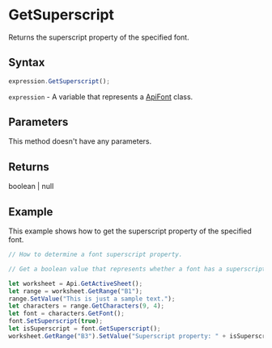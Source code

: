 # GetSuperscript

Returns the superscript property of the specified font.

## Syntax

```javascript
expression.GetSuperscript();
```

`expression` - A variable that represents a [ApiFont](../ApiFont.md) class.

## Parameters

This method doesn't have any parameters.

## Returns

boolean \| null

## Example

This example shows how to get the superscript property of the specified font.

```javascript editor-xlsx
// How to determine a font superscript property.

// Get a boolean value that represents whether a font has a superscript property or not and show the value in the worksheet.

let worksheet = Api.GetActiveSheet();
let range = worksheet.GetRange("B1");
range.SetValue("This is just a sample text.");
let characters = range.GetCharacters(9, 4);
let font = characters.GetFont();
font.SetSuperscript(true);
let isSuperscript = font.GetSuperscript();
worksheet.GetRange("B3").SetValue("Superscript property: " + isSuperscript);
```
